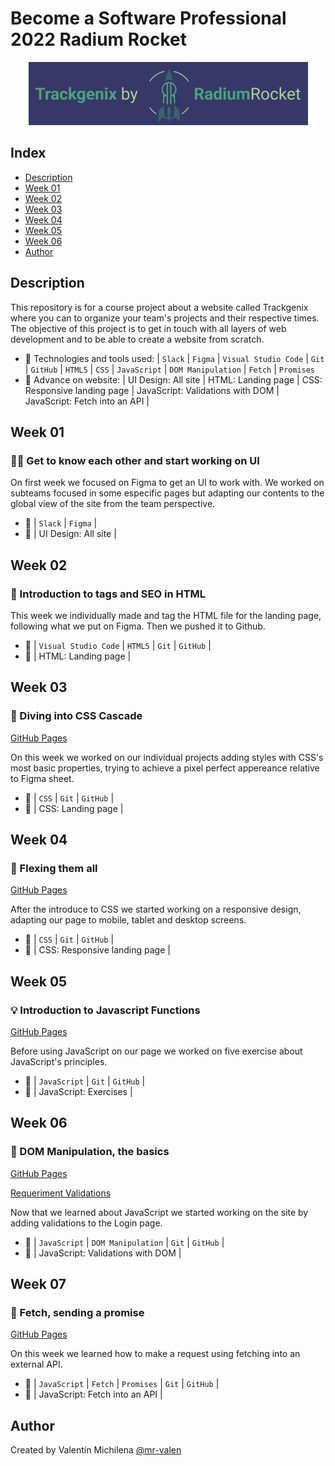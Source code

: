 # Become a Software Professional 2022 Radium Rocket
<div align="center"><img src="./Week-02/img/logo.png"></div>

## Index
* [Description](#description)
* [Week 01](#week-01)
* [Week 02](#week-02)
* [Week 03](#week-03)
* [Week 04](#week-04)
* [Week 05](#week-05)
* [Week 06](#week-06)
* [Author](#author)

## Description
 This repository is for a course project about a website called Trackgenix where you can to organize your team's projects and their respective times. The objective of this project is to get in touch with all layers of web development and to be able to create a website from scratch.
 * 🧰 Technologies and tools used:
 | `Slack` | `Figma` | `Visual Studio Code` | `Git` | `GitHub` | `HTML5` | `CSS` | `JavaScript` | `DOM Manipulation` | `Fetch` | `Promises`
 * 🔨 Advance on website:
 | UI Design: All site | HTML: Landing page | CSS: Responsive landing page | JavaScript: Validations with DOM | JavaScript: Fetch into an API |

## Week 01
### 🤝🏻 Get to know each other and start working on UI
 On first week we focused on Figma to get an UI to work with. We worked on subteams focused in some especific pages but adapting our contents to the global view of the site from the team perspective.
 * 🧰 | `Slack` | `Figma` |
 * 🔨 | UI Design: All site |

## Week 02
### 📎 Introduction to tags and SEO in HTML
 This week we individually made and tag the HTML file for the landing page, following what we put on Figma. Then we pushed it to Github.
 * 🧰 | `Visual Studio Code` | `HTML5` | `Git` | `GitHub` |
 * 🔨 | HTML: Landing page |

## Week 03
### 🤿 Diving into CSS Cascade
[GitHub Pages](https://mr-valen.github.io/BaSP-A2022-Etapa-1/Week-03/index.html)

On this week we worked on our individual projects adding styles with CSS's most basic properties, trying to achieve a pixel perfect appereance relative to Figma sheet.
 * 🧰 | `CSS` | `Git` | `GitHub` |
 * 🔨 | CSS: Landing page |

## Week 04
### 💪 Flexing them all
[GitHub Pages](https://mr-valen.github.io/BaSP-A2022-Etapa-1/Week-04/index.html)

After the introduce to CSS we started working on a responsive design, adapting our page to mobile, tablet and desktop screens.
 * 🧰 | `CSS` | `Git` | `GitHub` |
 * 🔨 | CSS: Responsive landing page |

## Week 05
### 💡 Introduction to Javascript Functions
[GitHub Pages](https://mr-valen.github.io/BaSP-A2022-Etapa-1/Week-05/index.html)

Before using JavaScript on our page we worked on five exercise about JavaScript's principles.
 * 🧰 | `JavaScript` | `Git` | `GitHub` |
 * 🔨 | JavaScript: Exercises |

## Week 06
### 👑 DOM Manipulation, the basics
[GitHub Pages](https://mr-valen.github.io/BaSP-A2022-Etapa-1/Week-06/views/index.html)

[Requeriment Validations](https://docs.google.com/document/d/1shSMdqbjs1Z8MgemvnrWqU2IU2zt1X7F3AfY3f0ytiA/edit)

Now that we learned about JavaScript we started working on the site by adding validations to the Login page.
 * 🧰 | `JavaScript` | `DOM Manipulation` | `Git` | `GitHub` |
 * 🔨 | JavaScript: Validations with DOM |


## Week 07
### 💌 Fetch, sending a promise
[GitHub Pages](https://mr-valen.github.io/BaSP-A2022-Etapa-1/Week-07/views/index.html)

On this week we learned how to make a request using fetching into an external API.
 * 🧰 | `JavaScript` | `Fetch` | `Promises` | `Git` | `GitHub` |
 * 🔨 | JavaScript: Fetch into an API |

 ## Author
 Created by Valentín Michilena [@mr-valen](https://github.com/mr-valen)
